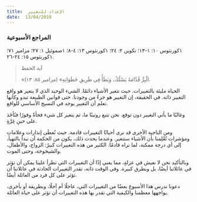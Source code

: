 ```yaml
---
title:  الإعداد للتغيير
date:  13/04/2019
---
```


### المراجع الأسبوعية
١كورنثوس ١٠: ١-١٣؛ تكوين ٢: ٢٤؛ ١كورنثوس ١٣: ٤-٨؛ ١صموئيل ١: ٢٧؛ مزامير ٧١؛ ١كورنثوس ١٥: ٢٤-٢٦.

> <p>آية الحفظ</p>
> «الْبِرُّ قُدَّامَهُ يَسْلُكُ، وَيَطَأُ فِي طَرِيقِ خَطَوَاتِهِ» (مزامير ٨٥: ١٣).

الحياة مليئة بالتغييرات. حيث تتغير الأشياء دائمًا. الشيء الوحيد الذي لا يتغير هو واقع التغيير ذاته. في الحقيقة، إن التغيير هو جزءٌ من وجودنا. حتى قوانين الطبيعة تبدو وكأنها تعلم أن التغيير يوجد في النسيج الأساسي للواقع.

وغالبًا ما يأتي التغيير دون توقع. نحن نتبع روتينًا ما، ثم يتغير كل شيء فجأةً وفورًا فنُأخَذ على حينِ غِرَّةٍ.

ومن الناحية الأخرى قد نرى أحيانًا التغييرات قادمة. حيث نُعطَى إنذارات وعلامات ومؤشرات تُعْلِمنا بأن الأشياء ستتغير. وعندما يحدث ذلك، يكون من الحكمة أن نبدأ بالتهيأ، إلى أي درجة ممكنة، لما نراه قادمًا. الكثير من هذه التغييرات كبيرٌ: الزواج، والأطفال، والشيخوخة، وحتى الموت.

وبالتأكيد نحن لا نعيش في عزلةٍ، مما يعني إذًا أن التغييرات التي تطرأ علينا يمكن أن تؤثر في عائلاتنا أيضًا، بل وبطرق كبيرة. وفي الوقت ذاته، تقدر التغييرات الحادثة في عائلاتنا أن تؤثر على كل فرد من العائلة أيضًا.

دعونا ندرس هذا الأسبوع بعضًا من التغييرات التي، عاجلًا أم آجلًا، وبطريقة أو بأخرى، يواجهها معظمنا والكيفية التي تقدر بها هذه التغييرات أن تؤثر على حياة العائلة.